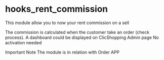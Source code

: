 # hooks_rent_commission
This module allow you to now your rent commission on a sell

The commission is calculated when the customer take an order (check process).
A dashboard could be displayed on ClicShopping Admin page
No activation needed


Important Note
The module is in relation with Order APP